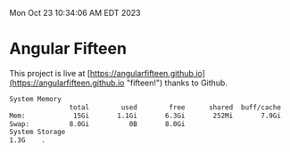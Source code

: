Mon Oct 23 10:34:06 AM EDT 2023

# Angular Fifteen


This project is live at [https://angularfifteen.github.io](https://angularfifteen.github.io "fifteen!") thanks to Github.

```bash
System Memory
               total        used        free      shared  buff/cache   available
Mem:            15Gi       1.1Gi       6.3Gi       252Mi       7.9Gi        13Gi
Swap:          8.0Gi          0B       8.0Gi
System Storage
1.3G	.
```
